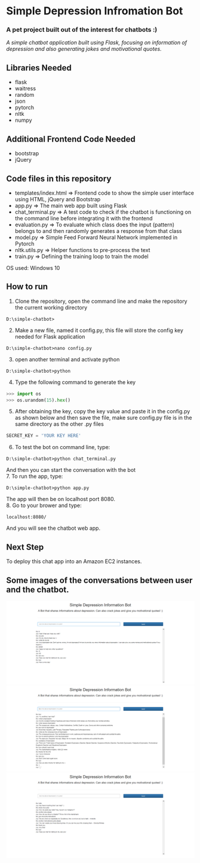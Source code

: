 # Simple Depression Infromation Bot
### A pet project built out of the interest for chatbots :)
_A simple chatbot application built using Flask, focusing on information of depression and also generating jokes and motivational quotes._   
   
 ## Libraries Needed
- flask  
- waitress  
- random  
- json  
- pytorch  
- nltk  
- numpy  

## Additional Frontend Code Needed
- bootstrap  
- jQuery  
   
## Code files in this repository
- templates/index.html => Frontend code to show the simple user interface using HTML, jQuery and Bootstrap    
- app.py => The main web app built using Flask   
- chat_terminal.py => A test code to check if the chatbot is functioning on the command line before integrating it with the frontend   
- evaluation.py => To evaluate which class does the input (pattern) belongs to and then randomly generates a response from that class    
- model.py => Simple Feed Forward Neural Network implemented in Pytorch  
- nltk.utils.py => Helper functions to pre-process the text     
- train.py => Defining the training loop to train the model  

OS used: Windows 10  

## How to run
1. Clone the repository, open the command line and make the repository the current working directory   
```
D:\simple-chatbot>
```  
2. Make a new file, named it config.py, this file will store the config key needed for Flask application  
```
D:\simple-chatbot>nano config.py
```  
3. open another terminal and activate python
```
D:\simple-chatbot>python
```   
4. Type the following command to generate the key  
```python
>>> import os
>>> os.urandom(15).hex()
```  
5. After obtaining the key, copy the key value and paste it in the config.py as shown below and then save the file, make sure config.py file is in the same directory as the other .py files
```python
SECRET_KEY = 'YOUR KEY HERE'
```  
6. To test the bot on command line, type:
```
D:\simple-chatbot>python chat_terminal.py
```
And then you can start the conversation with the bot  
7. To run the app, type:
```
D:\simple-chatbot>python app.py
```
The app will then be on localhost port 8080.  
8. Go to your brower and type:
```
localhost:8080/
```
And you will see the chatbot web app.  

## Next Step
To deploy this chat app into an Amazon EC2 instances.

## Some images of the conversations between user and the chatbot.   
![img1](./images/bot1.png)
![img2](./images/bot2.png)
![img3](./images/bot3.png)  
   
